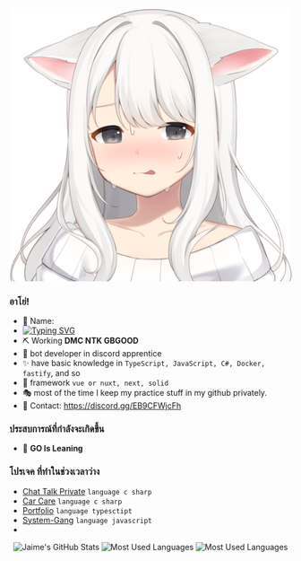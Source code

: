 <p align="center">
  <img src="11.png">
</p>



### อาโย่!

- 🍒 Name: 
- [![Typing SVG](https://readme-typing-svg.demolab.com?font=Fira+Code&pause=1000&color=F7F7F7&width=435&lines=JKTHERIPPER)](https://git.io/typing-svg)
- ⛏ Working  **DMC NTK GBGOOD** 
- 🎨 bot developer in discord apprentice
- ✨ have basic knowledge in `TypeScript, JavaScript, C#, Docker, fastify`, and so
- 🎃 framework `vue or nuxt, next, solid`
- 🎭 most of the time I keep my practice stuff in my github privately.
- 💬 Contact: https://discord.gg/EB9CFWjcFh

### ประสบการณ์ที่กำลังจะเกิดขึ้น
- 🔭 **GO Is Leaning**

### โปรเจค ที่ทำในช่วงเวลาว่าง
- [Chat Talk Private](https://github.com/JKTheRipperTH/chat-g) `language c sharp`
- [Car Care](https://github.com/JKTheRipperTH/car-care) `language c sharp`
- [Portfolio](https://github.com/JKTheRipperTH/car-care) `language typesctipt`
- [System-Gang](https://github.com/JKTheRipperTH/System-Gang) `language javascript`
- 
<p align="center">
    <img alt="Jaime's GitHub Stats" height="160em"  src="https://github-readme-stats.vercel.app/api?username=JKTheRipperTH&theme=material-palenight&show_icons=true">
    <img alt="Most Used Languages" height="160em" src="https://github-readme-stats.vercel.app/api/top-langs/?username=JKTheRipperTH&hide=html&layout=compact&theme=material-palenight" >
    <img alt="Most Used Languages" height="160em" src="https://lanyard.cnrad.dev/api/827530462675075102" >

